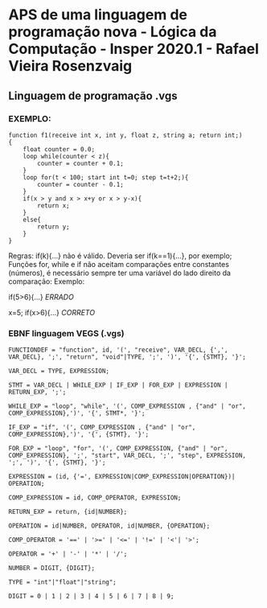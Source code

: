 # APS de uma linguagem de programação nova - Lógica da Computação - Insper 2020.1 - Rafael Vieira Rosenzvaig

## Linguagem de programação .vgs

### EXEMPLO:
```
function f1(receive int x, int y, float z, string a; return int;)
{
	float counter = 0.0;
	loop while(counter < z){
		counter = counter + 0.1;
	}
	loop for(t < 100; start int t=0; step t=t+2;){
		counter = counter - 0.1;
	}
	if(x > y and x > x+y or x > y-x){
		return x;
	}
	else{
		return y;
	}
}
```
Regras:
if(k){…} não é válido. Deveria ser if(k==1){…}, por exemplo;
Funções for, while e if não aceitam comparações entre constantes (números), é necessário sempre ter uma variável do lado direito da comparação:
Exemplo: 

if(5>6){...} *ERRADO*

x=5; if(x>6){...} *CORRETO*

### EBNF linguagem VEGS (.vgs)
```
FUNCTIONDEF = "function", id, '(', "receive", VAR_DECL, {',', VAR_DECL}, ';', "return", "void"|TYPE, ';', ')', '{', {STMT}, '}';

VAR_DECL = TYPE, EXPRESSION;

STMT = VAR_DECL | WHILE_EXP | IF_EXP | FOR_EXP | EXPRESSION | RETURN_EXP, ';';

WHILE_EXP = "loop", "while", '(', COMP_EXPRESSION , {"and" | "or", COMP_EXPRESSION},')', '{', STMT*, '}';

IF_EXP = "if", '(', COMP_EXPRESSION , {"and" | "or", COMP_EXPRESSION},')', '{', {STMT}, '}';

FOR_EXP = "loop", "for", '(', COMP_EXPRESSION, {"and" | "or", COMP_EXPRESSION}, ';', "start", VAR_DECL, ';', "step", EXPRESSION, ';', ')', '{', {STMT}, '}';

EXPRESSION = (id, {'=', EXPRESSION|COMP_EXPRESSION|OPERATION})| OPERATION;

COMP_EXPRESSION = id, COMP_OPERATOR, EXPRESSION;

RETURN_EXP = return, {id|NUMBER};

OPERATION = id|NUMBER, OPERATOR, id|NUMBER, {OPERATION};

COMP_OPERATOR = '==' | '>=' | '<=' | '!=' | '<'| '>';

OPERATOR = '+' | '-' | '*' | '/';

NUMBER = DIGIT, {DIGIT};

TYPE = "int"|"float"|"string";

DIGIT = 0 | 1 | 2 | 3 | 4 | 5 | 6 | 7 | 8 | 9;
